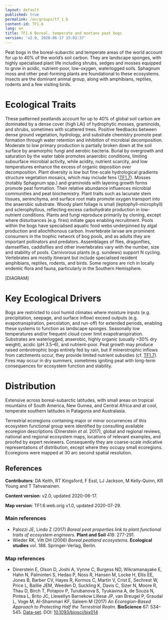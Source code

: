```yaml
---
layout: default
published: true
permalink: /en/groups/tf_1_6
content-id: TF1.6
lang: en
title: TF1.6 Boreal, temperate and montane peat bogs
version: 'v2.0, 2020-06-17 15:02:37'
---
```


Peat bogs in the boreal-subarctic and temperate areas of the world account for up to 40% of the world’s soil carbon. They are landscape sponges, with highly specialised plant life including shrubs, sedges and mosses equipped to grow in acidic, nutrient-poor, low-oxygen, waterlogged soils. Sphagnum moss and other peat-forming plants are foundational to these ecosystems. Insects are the dominant animal group, along with amphibians, reptiles, rodents and a few visiting birds.

# Ecological Traits
 
These patterned peatlands account for up to 40% of global soil carbon are dominated by a dense cover (high LAI) of hydrophytic mosses, graminoids, and shrubs, sometimes with scattered trees. Positive feedbacks between dense ground vegetation, hydrology, and substrate chemistry promote peat formation through water retention and inhibition of microbial decomposition. Moderate to low primary production is partially broken down at the soil surface by anamorphic fungi and aerobic bacteria. Burial by overgrowth and saturation by the water table promotes anaerobic conditions, limiting subsurface microbial activity, while acidity, nutrient scarcity, and low temperatures enhance the excess of organic deposition over decomposition. Plant diversity is low but fine-scale hydrological gradients structure vegetation mosaics, which may include fens ([TF1.7](/explore/groups/TF1.7)). Mosses (notably Sphagnum spp.) and graminoids with layering growth forms promote peat formation. Their relative abundance influences microbial communities and peat biochemistry. Plant traits such as lacunate stem tissues, aerenchyma, and surface root mats promote oxygen transport into the anaerobic substrate. Woody plant foliage is small (leptophyll-microphyll) and sclerophyllous, reflecting excess carbohydrate production in low-nutrient conditions. Plants and fungi reproduce primarily by cloning, except where disturbances (e.g. fires) initiate gaps enabling recruitment. Pools within the bogs have specialised aquatic food webs underpinned by algal production and allochthonous carbon. Invertebrate larvae are prominent consumers in the trophic network of bog pools, and as adults they are important pollinators and predators. Assemblages of flies, dragonflies, damselflies, caddisflies and other invertebrates vary with the number, size and stability of pools. Carnivorous plants (e.g. sundews) support N cycling. Vertebrates are mostly itinerant but include specialised resident amphibians, reptiles, rodents, and birds. Some regions are rich in locally endemic flora and fauna, particularly in the Southern Hemisphere.

[DIAGRAM]

# Key Ecological Drivers
 
Bogs are restricted to cool humid climates where moisture inputs (e.g. precipitation, seepage, and surface inflow) exceed outputs (e.g. evapotranspiration, percolation, and run-off) for extended periods, enabling these systems to function as landscape sponges. Seasonally low temperatures and/or frequent cloud cover limit evapotranspiration. Substrates are waterlogged, anaerobic, highly organic (usually >30% dry weight), acidic (pH 3.5–6), and nutrient-poor. Peat growth may produce raised ombrotrophic bogs entirely fed by rain, but if minerotrophic inflows from catchments occur, they provide limited nutrient subsidies (cf. [TF1.7](/explore/groups/TF1.7)). Fires may occur in dry summers, sometimes igniting peat with long-term consequences for ecosystem function and stability.
 
# Distribution
 
Extensive across boreal-subarctic latitudes, with small areas on tropical mountains of South America, New Guinea, and Central Africa and at cool, temperate southern latitudes in Patagonia and Australasia.

Terrestrial ecoregions containing major or minor occurrences of this ecosystem functional group were identified by consulting available ecoregion descriptions (Dinerstein _et al._ 2017), global and regional reviews, national and regional ecosystem maps, locations of relevant examples, and proofed by expert reviewers. Consequently they are coarse-scale indicative representations of distribution, except where they occupy small ecoregions. Ecoregions were mapped at 30 arc second spatial resolution.

## References

**Contributors**: DA Keith, RT Kingsford, F Essl, LJ Jackson, M Kelly-Quinn, KR Young and T Tahvanainen.

**Content version**: v2.0, updated 2020-06-17.

**Map version**: TF1.6.web.orig v1.0, updated 2020-07-29.

### Main references
* Palozzi JE, Lindo Z  (2017) *Boreal peat properties link to plant functional traits of ecosystem engineers*. **Plant and Soil** 418: 277-291.
* Wieder RK, Vitt DH  (2006) *Boreal peatland ecosystems*. **Ecological studies** vol. 188. Springer-Verlag, Berlin.

### Map references
* Dinerstein E, Olson D, Joshi A, Vynne C, Burgess ND, Wikramanayake E, Hahn N, Palminteri S, Hedao P, Noss R, Hansen M, Locke H, Ellis EE, Jones B, Barber CV, Hayes R, Kormos C, Martin V, Crist E, Sechrest W, Price L, Baillie JEM, Weeden D, Suckling K, Davis C, Sizer N, Moore R, Thau D, Birch T, Potapov P, Turubanova S, Tyukavina A, de Souza N, Pintea L, Brito JC, Llewellyn Barnekow Lillesø JP, van Breugel P, Graudal L, Voge M, Al-Shammari KF, Saleem M  (2017) *An Ecoregion-Based Approach to Protecting Half the Terrestrial Realm*. **BioScience** 67: 534–545. [Data-set](https://ecoregions2017.appspot.com/). DOI: [10.1093/biosci/bix014](http://doi.org/10.1093/biosci/bix014)
